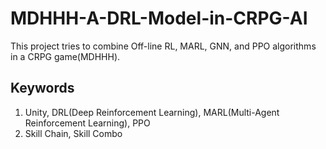 # MDHHH-A-DRL-Model-in-CRPG-AI
This project tries to combine Off-line RL, MARL, GNN, and PPO algorithms in a CRPG game(MDHHH).   

## Keywords
1. Unity, DRL(Deep Reinforcement Learning), MARL(Multi-Agent Reinforcement Learning), PPO
2. Skill Chain, Skill Combo
